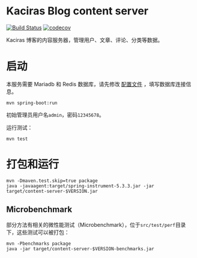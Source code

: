 # Kaciras Blog content server

[![Build Status](https://travis-ci.com/kaciras-blog/content-server.svg?branch=master)](https://travis-ci.com/kaciras-blog/content-server)
[![codecov](https://codecov.io/gh/kaciras-blog/content-server/branch/master/graph/badge.svg?token=TRY6P2X75U)](https://codecov.io/gh/kaciras-blog/content-server)

Kaciras 博客的内容服务器，管理用户、文章、评论、分类等数据。

# 启动

本服务需要 Mariadb 和 Redis 数据库，请先修改 [配置文件](https://github.com/kaciras-blog/content-server/blob/master/application-EXAMPLE.yml) ，填写数据库连接信息。

```shell script
mvn spring-boot:run
```

初始管理员用户名`admin`，密码`12345678`。

运行测试：

```shell
mvn test
```

# 打包和运行

```shell
mvn -Dmaven.test.skip=true package
java -javaagent:target/spring-instrument-5.3.3.jar -jar target/content-server-$VERSION.jar
```

## Microbenchmark

部分方法有相关的微性能测试（Microbenchmark），位于`src/test/perf`目录下，这些测试可以被打包：

```shell
mvn -Pbenchmarks package
java -jar target/content-server-$VERSION-benchmarks.jar
```
